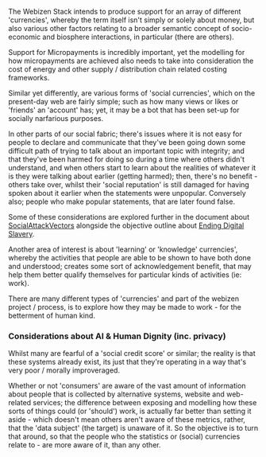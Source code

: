 The Webizen Stack intends to produce support for an array of different 'currencies', whereby the term itself isn't simply or solely about money, but also various other factors relating to a broader semantic concept of socio-economic and biosphere interactions, in particular (there are others).

Support for Micropayments is incredibly important, yet the modelling for how micropayments are achieved also needs to take into consideration the cost of energy and other supply / distribution chain related costing frameworks. 

Similar yet differently, are various forms of 'social currencies', which on the present-day web are fairly simple; such as how many views or likes or 'friends' an 'account' has; yet, it may be a bot that has been set-up for socially narfarious purposes.

In other parts of our social fabric; there's issues where it is not easy for people to declare and communicate that they've been going down some difficult path of trying to talk about an important topic with integrity; and that they've been harmed for doing so during a time where others didn't understand, and when others start to learn about the realities of whatever it is they were talking about earlier (getting harmed); then, there's no benefit - others take over, whilst their 'social reputation' is still damaged for having spoken about it earlier when the statements were unpopular.  Conversely also; people who make popular statements, that are later found false.

Some of these considerations are explored further in the document about [SocialAttackVectors](SocialAttackVectors.md) alongside the objective outline about [Ending Digital Slavery](Ending%20Digital%20Slavery.md).

Another area of interest is about 'learning' or 'knowledge' currencies', whereby the activities that people are able to be shown to have both done and understood; creates some sort of acknowledgement benefit, that may help them better qualify themselves for particular kinds of activities (ie: work).

There are many different types of 'currencies' and part of the webizen project / process, is to explore how they may be made to work - for the betterment of human kind. 

### Considerations about AI & Human Dignity (inc. privacy)

Whilst many are fearful of a 'social credit score' or similar; the reality is that these systems already exist, its just that they're operating in a way that's very poor / morally improveraged. 

Whether or not 'consumers' are aware of the vast amount of information about people that is collected by alternative systems, website and web-related services; the difference between exposing and modelling how these sorts of things could (or 'should') work, is actually far better than setting it aside - which doesn't mean others aren't aware of these metrics, rather, that the 'data subject' (the target) is unaware of it.   So the objective is to turn that around, so that the people who the statistics or (social) currencies relate to - are more aware of it, than any other.



